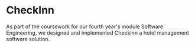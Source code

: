 # CheckInn

As part of the coursework for our fourth year's module Software Engineering, we designed and implemented CheckInn a hotel management software solution. 
